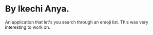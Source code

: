 # By Ikechi Anya.

An application that let's you search through an emoji list.
This was very interesting to work on.
